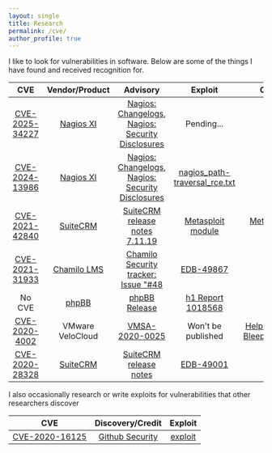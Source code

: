 ```yaml
---
layout: single
title: Research
permalink: /cve/
author_profile: true
---
```


I like to look for vulnerabilities in software. Below are some of the things I have found and received recognition for. 

|  CVE  | Vendor/Product | Advisory  |  Exploit  |  Coverage  |
| :---: | :-------: | :---------------: | :-------: | :--------: |
|[CVE-2025-34227](https://www.cve.org/cverecord?id=CVE-2025-34227) | [Nagios XI](https://www.nagios.com/products/nagios-xi/) | [Nagios: Changelogs](https://www.nagios.com/changelog/), [Nagios: Security Disclosures](https://www.nagios.com/products/security/) | Pending...
|[CVE-2024-13986](https://nvd.nist.gov/vuln/detail/CVE-2024-13986)|[Nagios XI](https://www.nagios.com/products/nagios-xi/)|[Nagios: Changelogs](https://www.nagios.com/changelog/), [Nagios: Security Disclosures](https://www.nagios.com/products/security/)|[nagios_path-traversal_rce.txt](/exploits/nagios_path-traversal_rce.txt)
| [CVE-2021-42840](https://cve.mitre.org/cgi-bin/cvename.cgi?name=CVE-2021-42840) | [SuiteCRM](https://suitecrm.com/) | [SuiteCRM release notes 7.11.19](https://suitecrm.com/time-to-upgrade-suitecrm-7-11-19-7-10-30-lts-released/) | [Metasploit module](https://github.com/rapid7/metasploit-framework/blob/master/modules/exploits/linux/http/suitecrm_log_file_rce.rb) | [Metasploit blog post](https://www.rapid7.com/blog/post/2021/06/04/metasploit-wrap-up-115/)
| [CVE-2021-31933](https://cve.mitre.org/cgi-bin/cvename.cgi?name=CVE-2021-31933) | [Chamilo LMS](https://chamilo.org) |[Chamilo Security tracker: Issue "#48](https://support.chamilo.org/projects/1/wiki/Security_issues#Issue-48-2021-04-17-Critical-impact-high-risk-Remote-Code-Execution) | [EDB-49867](https://www.exploit-db.com/exploits/49867)
| No CVE | [phpBB](https://www.phpbb.com/) | [phpBB Release](https://www.phpbb.com/community/viewtopic.php?f=14&t=2573416) | [h1 Report 1018568](https://hackerone.com/reports/1018568)
|[CVE-2020-4002](https://cve.mitre.org/cgi-bin/cvename.cgi?name=CVE-2020-4002) | VMware VeloCloud | [VMSA-2020-0025](https://www.vmware.com/security/advisories/VMSA-2020-0025.html)|Won't be published | [Help Net Security](https://www.helpnetsecurity.com/2020/11/20/vulnerabilities-esxi-hypervisor/) [BleepingComputer](https://www.bleepingcomputer.com/news/security/vmware-releases-fix-for-critical-esxi-workstation-vulnerability/)
| [CVE-2020-28328](https://cve.mitre.org/cgi-bin/cvename.cgi?name=CVE-2020-28328) | [SuiteCRM](https://suitecrm.com/)  | [SuiteCRM release notes](https://suitecrm.com/suitecrm-7-11-17-7-10-28-lts-versions-released/) | [EDB-49001](https://www.exploit-db.com/exploits/49001) |


I also occasionally research or write exploits for vulnerabilities that other researchers discover

|  CVE  |  Discovery/Credit  |  Exploit  |
| :---: | :---------------: | :-------: |
| [CVE-2020-16125](https://cve.mitre.org/cgi-bin/cvename.cgi?name=CVE-2020-28328) | [Github Security](https://securitylab.github.com/research/Ubuntu-gdm3-accountsservice-LPE/) | [exploit](https://gist.github.com/mcorybillington/5f8c531555b80fdaec025111e8f1e940)
